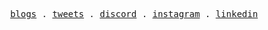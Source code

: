 <p align="center">
  <samp>
    <a href="https://dev.to/wannabee">blogs</a> .
    <a href="https://twitter.com/k1llua2k">tweets</a> .
    <a href="https://justpaste.it/b8oij">discord</a> .
    <a href="https://www.instagram.com/arpit__mohapatra">instagram</a> .
    <a href="https://www.linkedin.com/in/marpit19">linkedin</a>
  </samp>
</p>
